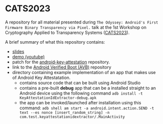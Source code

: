 # CATS2023
A repository for all material presented during `The Odyssey: Android's First Firmware Binary Transparency via Pixel.` talk at the 1st Workshop on Cryptography Applied to Transparency Systems ([CATS2023](https://catsworkshop.dev/program/)).

A brief summary of what this repository contains:
- [slides](https://docs.google.com/presentation/d/1FGEpyknEcqsjllEjNXN5I56c4BDSspFOlISKDIyj3gc/edit?usp=sharing&resourcekey=0-cQBC3P28CdYFsB2tvDIWPg)
- [demo (youtube)](https://youtu.be/r-Hpd3FvnT0)
- patch for the [android-key-attestation](https://github.com/google/android-key-attestation) repository.
- link to the [Android Verified Boot (AVB)](https://android.googlesource.com/platform/external/avb) repository
- directory containing example implementation of an app that makes use of Android Key Attestatation.
  - contains source code that can be built using Android Studio
  - contains a pre-built **debug** app that can be a installed straight to an Android device using the following command `adb install -t KeyAttestationIdExtractor-debug.apk`
  - the app can be invoked/launched after installation using this command: `adb shell am start -a android.intent.action.SEND -t text --es nonce [insert_random_string] -n com.test.keyattestationidextractor/.MainActivity`
